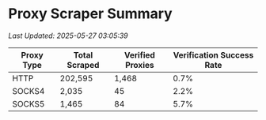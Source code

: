 # Proxy Scraper Summary

_Last Updated: 2025-05-27 03:05:39_

| Proxy Type | Total Scraped | Verified Proxies | Verification Success Rate |
|------------|--------------|------------------|--------------------------|
| HTTP | 202,595 | 1,468 | 0.7% |
| SOCKS4 | 2,035 | 45 | 2.2% |
| SOCKS5 | 1,465 | 84 | 5.7% |
